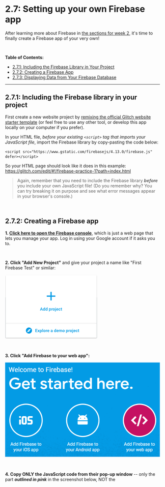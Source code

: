 # 2.7: Setting up your own Firebase app

After learning more about Firebase in [the sections for week 2](https://github.com/LearnTeachCode/intro-javascript-class/tree/may-2018-int/week-2), it's time to finally create a Firebase app of your very own!

<br/>

**Table of Contents:**  
  - [2.7.1: Including the Firebase Library in Your Project](#271-including-the-firebase-library-in-your-project)
  - [2.7.2: Creating a Firebase App](#272-creating-a-firebase-app)
  - [2.7.3: Displaying Data from Your Firebase Database](#273-displaying-data-from-your-firebase-database)

<hr/>

## 2.7.1: Including the Firebase library in your project

First create a new website project by [remixing the official Glitch website starter template](https://glitch.com/edit/#!/hello-webpage) (or feel free to use any other tool, or develop this app locally on your computer if you prefer).

In your HTML file, *before your existing `<script>` tag that imports your JavaScript file*, import the Firebase library by copy-pasting the code below:
```
<script src="https://www.gstatic.com/firebasejs/4.13.0/firebase.js" defer></script>
```

So your HTML page should look like it does in this example:
https://glitch.com/edit/#!/firebase-practice-1?path=index.html

  > Again, remember that you need to include the Firebase library ***before*** you include your own JavaScript file! (Do you remember why? You can try breaking it on purpose and see what error messages appear in your browser's console.)

<br/>

## 2.7.2: Creating a Firebase app

**1. [Click here to open the Firebase console](https://console.firebase.google.com/)**, which is just a web page that lets you manage your app. Log in using your Google account if it asks you to.

<br/>

**2. Click "Add New Project"** and give your project a name like "First Firebase Test" or similar:  

  ![Add New Firebase Project](https://raw.githubusercontent.com/LearnTeachCode/intro-javascript-class/may-2018-int/week-1/img/addproject.png)

<br/>

**3. Click "Add Firebase to your web app":**
  
  ![Add Firebase to your web app](https://raw.githubusercontent.com/LearnTeachCode/intro-javascript-class/may-2018-int/week-1/img/add-firebase-to-web-app.png)

<br/>
 
**4. Copy ONLY the JavaScript code from their pop-up window** -- only the part ***outlined in pink*** in the screenshot below, NOT the <script> tags. Then paste that code into your JavaScript file:  

  ![Copy Firebase initialization code](https://raw.githubusercontent.com/LearnTeachCode/intro-javascript-class/may-2018-int/week-1/img/addfirebase.png)

So the top of your JavaScript file should now look very similar to our example here:
https://glitch.com/edit/#!/firebase-practice-1?path=script.js

  > **Note:** If you see red dots (indicating errors) inside of Glitch next to any functions from Firebase, that's OK! It's just that Glitch doesn't always recognize code from an external JavaScript library. So if you see that, it doesn't necessarily mean there are any problems with your code.

:warning: **Very important:** ***Don't copy-paste my code from the Glitch project above!*** You need to use your own database name, API key, etc for your Firebase app, *not mine!*

<br/>

**5. In the Firebase console, navigate to the "Database" page and then to the "Rules" tab.**

  > Shortcut: [Click on this link](https://console.firebase.google.com/project/_/database/rules) and then choose your project to get to the page quickly!

Then double-click the code where it says `"auth !== null"` and type to replace it with ```true``` so that the code says `".read": true, ".write": true` for the rules.

Note: **Don't** use quote marks around `true`! So it should look like this:  

![database rules](https://raw.githubusercontent.com/LearnTeachCode/intro-javascript-class/may-2018-int/week-1/img/rules.png)

<br/>

**6. Click the Publish button right above the rules to save your changes.** You should now see a warning like in the image below, saying that your security rules are defined as public and anyone can read or write to your database:  

![database rules warning](https://raw.githubusercontent.com/LearnTeachCode/intro-javascript-class/may-2018-int/week-1/img/rulewarning.png)

That's exactly what we want right now; while we're testing this first version of our app, we want it to work without requiring users to sign in first. Later on you can change the rules to add security as needed, once you’re ready to share your app with the world.

<br/>

:trophy: **Congrats, you now have a Firebase app!** :) To recap, your project should look similar to this one:  
https://glitch.com/edit/#!/firebase-practice-1

<br/>

## 2.7.3: Displaying data from your Firebase database

Now let's make sure our Firebase app is working! First we'll add some sample data directly in the Firebase console, and then we'll test it out by displaying that data on a web page.

**1. In the Firebase Console (the website you logged into earlier), click "Develop" on the left menu, then "Database", and then go to the "Data" tab.**

  > **Shortcut:** [Click on this link](https://console.firebase.google.com/project/_/database/data) and then choose your project.

<br/>

**2. Hover your mouse over the name of your database (in my example below, it’s called `ersef-8b8e6`) and then click on the plus sign that appears:**  

![hover data](https://raw.githubusercontent.com/LearnTeachCode/intro-javascript-class/may-2018-int/week-1/img/hoverrule.png)

<br/>

**3. In the two text boxes that pop up, type "greeting" for the name and "Hi from Firebase!" for the value.**

Then click the blue **"Add"** button when you're ready to save your new data:  

![add data](https://raw.githubusercontent.com/LearnTeachCode/intro-javascript-class/may-2018-int/week-1/img/adddata.png)

Great, we have some data to tinker with! :) In the next several steps, we'll write some code to display that data on our web page and make sure our Firebase app is working.

<br/>

**4. In your HTML file, create an HTML element like a paragraph, and give it an id of `"firebase-greeting"`.**

<br/>

**5. Then in your JavaScript file, create an object named `firebaseGreetElem` that represents the paragraph you just created above.**

  > Remember, the `document.getElementById()` function is how we take an HTML element and convert it into a JavaScript object!

<br/>

**6. Create another JavaScript object called `dbGreetingRef`.** This object will be our reference to the location in our database with the path of `"greeting"`. Use this code below:

```javascript
// Create a database reference object for the location in our database with the path "greeting"
let dbGreetingRef = firebase.database().ref("greeting");
```

  > Be sure to review [section 2.4 on Firebase database reference objects](https://github.com/LearnTeachCode/intro-javascript-class/blob/may-2018-int/week-2/2-4-firebase-paths.md)!

<br/>

**7. Next, we'll use another built-in Firebase function to create an event listener.** We always need to use events to access data from Firebase -- something we'll learn more about together in our next class! 

```javascript
// Set up the Firebase event listener on our database reference object.
// Any time the "value" event is triggered (when the page loads or when the data changes),
// then our code will run the function named displayFirebaseGreeting
dbGreetingRef.on("value", displayFirebaseGreeting);
```

<br/>

**8. After that, define the `displayFirebaseGreeting` function.** It takes a special `dataSnapshot` object as input, then uses the Firebase `val()` function to extract the value of our actual data, and then assigns that value to the `textContent` property of our paragraph to display it on the web page.

```javascript
// Define the function named displayFirebaseGreeting
function displayFirebaseGreeting(dataSnapshot) {
  firebaseGreetElem.textContent = dataSnapshot.val();
}
```

  > Lots of new concepts here! We'll learn more about all of this together in our next class. For now, the goal is to *just get it working!*

<br/>

**9. Now let's test our new app!**

Open up your web page, and you should now see your message "Hi from Firebase!" appear on the page! :)

<br/>

**10. While the web page is open in your web browser -- leave it open, no need to refresh the page! -- open another tab and change the message in your Firebase console.**

To get back to editing the data in your Firebase console, you can click "Develop" on the left menu of the Firebase console website, then click "Database", and then go to the "Data" tab.

  > **Shortcut:** [Click on this link](https://console.firebase.google.com/project/_/database/data) and then choose your project.

<br/>

Click on your `"Hi from Firebase!"` message, and type in the box to change the value to something else like `"I changed this data in Firebase!"` Then press the **Enter key** to save your changes:

![change data](https://raw.githubusercontent.com/LearnTeachCode/intro-javascript-class/may-2018-int/week-1/img/changeddata.png)

Now look at your web page again. If it worked, you'll see the data change *in real time*, instantly, without ever refreshing the web page! Cool, right? That's why we use event listeners to read data from Firebase; any time the data changes, an event is triggered to update the web page instantly (as long as there's an internet connection). That's why Firebase is called a *real-time* database.

<br/>

<hr/>

:trophy: ***Congratulations!*** You now have your very own Firebase app, which you can use to build database-driven applications for any idea you can think of! Feel free to create *another* separate Firebase app for your personal project(s) as well.

:point_right: **In our next class:** we'll dig more into Firebase event listeners and other functions to display, add, edit, and delete data from our databases!
